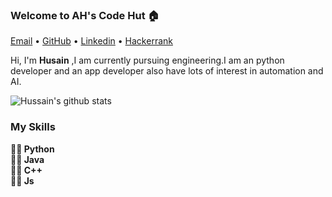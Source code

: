 ### Welcome to AH's Code Hut 🏠

<p >
  <a href="mailto:hussain.ashara123@gmail.com">Email</a> •
  <a href="https://github.com/hussainashara">GitHub</a> •
  <a href="https://www.linkedin.com/in/hussain-ashara-945318192/">Linkedin</a> •
  <a href="https://www.hackerrank.com/hussain_ashara11">Hackerrank</a>
</p>

Hi, I'm <b>Husain</b> ,I am currently pursuing engineering.I am an python developer and an app developer also have lots of interest in automation and AI.

![Hussain's github stats](https://github-readme-stats.vercel.app/api/?username=hussainashara&show_icons=true&title_color=ffd1dc&icon_color=79ff97&text_color=ffd1dc&bg_color=151515)

### My Skills
<b>
✍🏻 Python<br>
✍🏻 Java<br>
✍🏻 C++<br>
✍🏻 Js<br>
</b>







